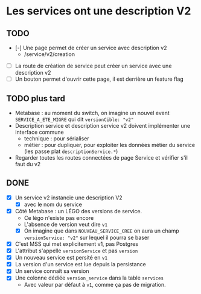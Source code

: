 # Les services ont une description V2

## TODO

- [-] Une page permet de créer un service avec description v2
  - /service/v2/creation
- [ ] La route de création de service peut créer un service avec une description v2
- [ ] Un bouton permet d'ouvrir cette page, il est derrière un feature flag

## TODO plus tard

- Metabase : au moment du switch, on imagine un nouvel event `SERVICE_A_ETE_MIGRE` qui dit `versionCible: "v2"`
- Description service et description service v2 doivent implémenter une interface commune
  - technique : pour sérialiser
  - métier : pour dupliquer, pour exploiter les données métier du service (les passe plat `descriptionService.*`)
- Regarder toutes les routes connectées de page Service et vérifier s'il faut du v2

## DONE

- [x] Un service v2 instancie une description V2
  - [x] avec le nom du service
- [x] Côté Metabase : un LÉGO des versions de service.
  - Ce légo n'existe pas encore
  - L'absence de version veut dire `v1`
  - [x] On imagine que dans `NOUVEAU_SERVICE_CREE` on aura un champ `versionService: "v2"` sur lequel il pourra se baser
- [x] C'est MSS qui met explicitement v1, pas Postgres
- [x] L'attribut s'appelle `versionService` et pas `version`
- [x] Un nouveau service est persité en `v1`
- [x] La version d'un service est lue depuis la persistance
- [x] Un service connaît sa version
- [x] Une colonne dédiée `version_service` dans la table `services`
  - Avec valeur par défaut à `v1`, comme ça pas de migration.
